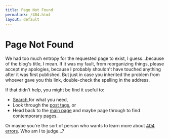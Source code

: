 ```yaml
---
title: Page Not Found
permalink: /404.html
layout: default
---
```


# Page Not Found

We had too much entropy for the requested page to exist, I guess...because of the blog's title, I mean.  If it was my fault, from reorganizing things, please accept my apologies, because I probably shouldn't have touched anything after it was first published.  But just in case you inherited the problem from whoever gave you this link, double-check the spelling in the address.

If that didn't help, you might be find it useful to:

 * [Search <i class="fa fa-search"></i>](/blog/search) for what you need,
 * Look through the [post tags](/blog/tags), or
 * Head back to the [main page](/blog/) and maybe page through to find contemporary pages.

Or maybe you're the sort of person who wants to learn more about [404 errors](https://en.wikipedia.org/wiki/HTTP_404).  Who am I to judge...?
